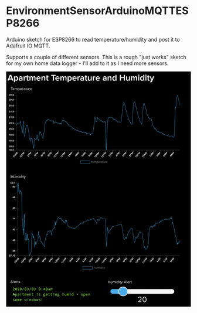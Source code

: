 # EnvironmentSensorArduinoMQTTESP8266
Arduino sketch for ESP8266 to read temperature/humidity and post it to Adafruit IO MQTT.

Supports a couple of different sensors.
This is a rough "just works" sketch for my own home data logger - I'll add to it as I need more sensors.

![Pic of Adafruit IO graphs](/example_pic.png)

